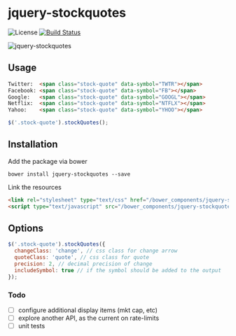 # jquery-stockquotes
![License](http://img.shields.io/badge/license-MIT-blue.svg?style=flat)
[![Build Status](http://img.shields.io/travis/ajwhite/jquery-stockquotes.svg?style=flat)](http://travis-ci.org/ajwhite/jquery-stockquotes)

![jquery-stockquotes](https://cloud.githubusercontent.com/assets/656630/10867761/357dbdcc-8042-11e5-9c35-6c560a6c4d9d.png)


## Usage
```html
Twitter:  <span class="stock-quote" data-symbol="TWTR"></span>
Facebook: <span class="stock-quote" data-symbol="FB"></span>
Google:   <span class="stock-quote" data-symbol="GOOGL"></span>
Netflix:  <span class="stock-quote" data-symbol="NTFLX"></span>
Yahoo:    <span class="stock-quote" data-symbol="YHOO"></span>
```
```js
$('.stock-quote').stockQuotes();
```

## Installation
Add the package via bower
```
bower install jquery-stockquotes --save
```
Link the resources
```html
<link rel="stylesheet" type="text/css" href="/bower_components/jquery-stockquotes/dist/jquery.stockquotes.css" />
<script type="text/javascript" src="/bower_components/jquery-stockquotes/dist/jquery.stockquotes.js"></script>
```

## Options
```js
$('.stock-quote').stockQuotes({
  changeClass: 'change', // css class for change arrow
  quoteClass: 'quote', // css class for quote
  precision: 2, // decimal precision of change
  includeSymbol: true // if the symbol should be added to the output
});
```


### Todo
- [ ] configure additional display items (mkt cap, etc)
- [ ] explore another API, as the current on rate-limits
- [ ] unit tests
